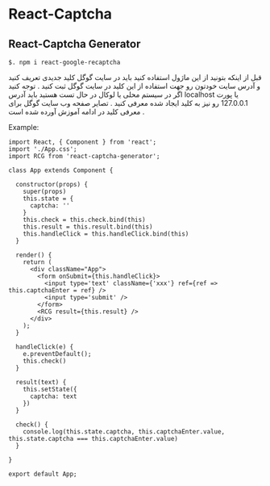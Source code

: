 # React-Captcha


## React-Captcha Generator

```
$. npm i react-google-recaptcha
```

قبل از اینکه بتونید از این ماژول استفاده کنید  باید در سایت گوگل کلید جدیدی تعریف کنید و آدرس سایت خودتون رو جهت استفاده از این کلید در سایت گوگل ثبت کنید . توجه کنید اگر در سیستم محلی یا لوکال در حال تست هستید باید آدرس localhost یا پورت 127.0.0.1 رو نیز به کلید ایجاد شده معرفی کنید . تصایر صفحه وب سایت گوگل برای معرفی کلید در ادامه آموزش آورده شده است .

Example:

```
import React, { Component } from 'react';
import './App.css';
import RCG from 'react-captcha-generator';
 
class App extends Component {
 
  constructor(props) {
    super(props)
    this.state = {
      captcha: ''
    }
    this.check = this.check.bind(this)
    this.result = this.result.bind(this)
    this.handleClick = this.handleClick.bind(this)
  }
 
  render() {
    return (
      <div className="App">
        <form onSubmit={this.handleClick}>
          <input type='text' className={'xxx'} ref={ref => this.captchaEnter = ref} />
          <input type='submit' />
        </form>
        <RCG result={this.result} />
      </div>
    );
  }
 
  handleClick(e) {
    e.preventDefault();
    this.check()
  }
 
  result(text) {
    this.setState({
      captcha: text
    })
  }
  
  check() {
    console.log(this.state.captcha, this.captchaEnter.value, this.state.captcha === this.captchaEnter.value)
  }
 
}
 
export default App;
```
